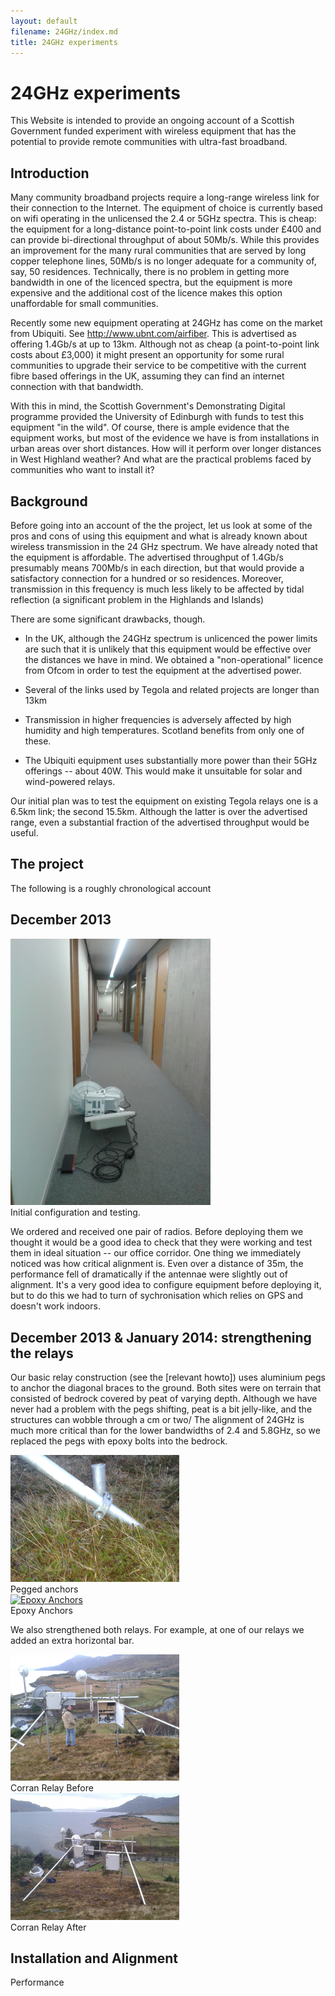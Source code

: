 ```yaml
---
layout: default
filename: 24GHz/index.md
title: 24GHz experiments
---
```


<style>
  .tegola-title h1 {
     padding-bottom: 0px;
     margin-bottom: 0px;
  }
  .tegola-title h4 {
     padding-top: 0px;
     margin-top: 0px;
     margin-bottom: 10px;
  }
  table tr td {border:0px; padding:5px;}
</style>

24GHz experiments
=================
This Website is intended to provide an ongoing account of a Scottish
Government funded experiment with wireless equipment that has the
potential to provide remote communities with ultra-fast broadband.

Introduction
------------
Many community broadband projects require a long-range wireless link
for their connection to the Internet.  The equipment of choice is
currently based on wifi operating in the unlicensed the 2.4
or 5GHz spectra.  This is
cheap: the equipment for a long-distance point-to-point link costs
under £400 and can provide bi-directional throughput of about 50Mb/s.
While this provides an improvement for the many rural communities that
are served by long copper telephone lines, 50Mb/s is no longer
adequate for a community of, say, 50 residences.   Technically, there
is no problem in getting more bandwidth in one of the licenced
spectra, but the equipment is more expensive and the additional cost
of the licence makes this option unaffordable for small communities.

Recently some new equipment operating at 24GHz has come on the
market from Ubiquiti. See http://www.ubnt.com/airfiber.  This is advertised as
offering 1.4Gb/s at up to 13km.  Although not as cheap (a
point-to-point link costs about £3,000) it might present an
opportunity for some rural communities to upgrade their service to be
competitive with the current fibre based offerings in the UK, assuming
they can find an internet connection with that bandwidth.

With this in mind, the Scottish Government's Demonstrating Digital
programme provided the University of Edinburgh with funds to test this
equipment "in the wild".  Of course, there is ample evidence that the
equipment works, but most of the evidence we have is from
installations in urban areas over short distances.  How will it
perform over longer distances in West Highland weather?  And what are
the practical problems faced by communities who want to install it?

Background
----------

Before going into an account of the the project, let us look at some
of the pros and cons of using this equipment and what is already known
about wireless transmission in the 24 GHz spectrum.   We have already
noted that the equipment is affordable.  The advertised throughput of
1.4Gb/s presumably means  700Mb/s in each direction, but that would
provide a satisfactory connection for a hundred or so
residences. Moreover, transmission in this frequency is much less
likely to be affected by tidal reflection (a significant problem in
the Highlands and Islands)

There are some significant drawbacks, though.

* In the UK, although the 24GHz spectrum is unlicenced the power
  limits are such that it is unlikely that this equipment would be
  effective over the distances we have in mind.  We obtained a
  "non-operational" licence from Ofcom in order to test the equipment
  at the advertised power.

* Several of the links used by Tegola and related projects are longer
  than 13km

* Transmission in higher frequencies is adversely affected by high
  humidity and high temperatures.  Scotland benefits from only one of
  these.

* The Ubiquiti equipment uses substantially more power than their 5GHz
  offerings -- about 40W.  This would make it unsuitable for solar and
  wind-powered relays.

Our initial plan was to test the equipment on existing Tegola relays
one is a 6.5km link; the second 15.5km.  Although the latter is over
the advertised range, even a substantial fraction of the advertised
throughput would be useful.

The project
-----------
The following is a roughly chronological account 

December 2013
-------------

<div class="image-float-right"> 
    <img src="radio-in-corridor.jpg" width="320" alt="Radio in corridor"/><br/>
    Initial configuration and testing.
</div>

We ordered and received one pair of radios.  Before deploying them we
thought it would be a good idea to check that they were working and
test them in ideal situation -- our office corridor.  One thing we
immediately noticed was how critical alignment is.  Even over a
distance of 35m, the performance fell of dramatically if the antennae
were slightly out of alignment. It's a very good idea to configure
equipment before deploying it, but to do this we had to turn of
sychronisation which relies on GPS and doesn't work indoors.




December 2013 & January 2014: strengthening the relays
------------------------------------------------------
Our basic relay construction (see the [relevant howto]) uses aluminium
pegs to anchor the diagonal braces to the ground.  Both sites were on
terrain that consisted of bedrock covered by peat of varying
depth. Although we have never had a problem with the pegs shifting,
peat is a bit jelly-like, and the structures can wobble through a cm
or two/  The alignment of 24GHz is much more critical than for the
lower bandwidths of 2.4 and 5.8GHz, so we replaced the pegs with
epoxy bolts into the bedrock.  

<div class="image-float-right">
     <a href="corran-peg.jpg">
    <img src="corran-peg.jpg" width="270" alt="Pegged anchors"/></a><br/>
    Pegged anchors
</div>

<div class="image-float-right">
     <a href="corran-epoxy.jpg ">
    <img src="corran-epoxy.jpg" width="270" alt="Epoxy Anchors"/></a><br/>
    Epoxy Anchors
</div>


We also strengthened both relays.  For example, at one of our relays
we added an extra horizontal bar.

<div class="image-float-right">
     <a href=" corran-before-from-behind.jpg">
    <img src="corran-before-from-behind.jpg" width="270" alt="Corran
     Relay Before"/></a><br/>
    Corran Relay Before
</div>
<div class="image-float-right">
     <a href=" corran-after-from-behind.jpg">
    <img src="corran-after-from-behind.jpg" width="270" alt="Corran
     Relay After"/></a><br/>
    Corran Relay After
</div>

Installation and Alignment
--------------------------

Performance
